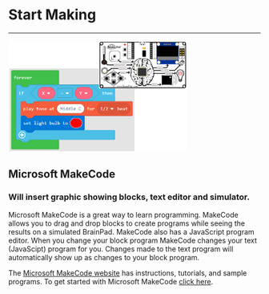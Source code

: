 # Start Making
---
![MakeCode Blocks](../images/makecode.png)

## Microsoft MakeCode
### Will insert graphic showing blocks, text editor and simulator.
Microsoft MakeCode is a great way to learn programming.  MakeCode allows you to drag and drop blocks to create programs while seeing the results on a simulated BrainPad.  MakeCode also has a JavaScript program editor.  When you change your block program MakeCode changes your text (JavaScipt) program for you.  Changes made to the text program will automatically show up as changes to your block program.

The [Microsoft MakeCode website](http://www.makecode.com) has instructions, tutorials, and sample programs.  To get started with Microsoft MakeCode [click here](http://www.makecode.com).
